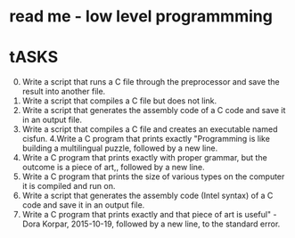 # read me - low level programmming
# tASKS
0. Write a script that runs a C file through the preprocessor and save the result into another file.
1. Write a script that compiles a C file but does not link.
2. Write a script that generates the assembly code of a C code and save it in an output file.
3. Write a script that compiles a C file and creates an executable named cisfun.
4.Write a C program that prints exactly "Programming is like building a multilingual puzzle, followed by a new line. 
5. Write a C program that prints exactly with proper grammar, but the outcome is a piece of art,, followed by a new line.
6. Write a C program that prints the size of various types on the computer it is compiled and run on.
7. Write a script that generates the assembly code (Intel syntax) of a C code and save it in an output file.
8. Write a C program that prints exactly and that piece of art is useful" - Dora Korpar, 2015-10-19, followed by a new line, to the standard error.
